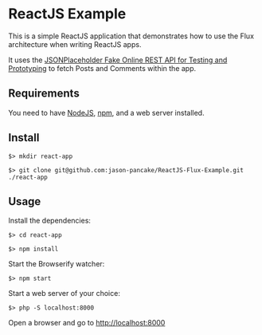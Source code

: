 # ReactJS Example

This is a simple ReactJS application that demonstrates how to use the Flux architecture when writing ReactJS apps.
 
It uses the [JSONPlaceholder Fake Online REST API for Testing and Prototyping](http://jsonplaceholder.typicode.com/) to
 fetch Posts and Comments within the app.
 
## Requirements
 
You need to have [NodeJS](http://nodejs.org), [npm](http://www.npmjs.com), and a web server installed.

## Install

```
$> mkdir react-app
```

```
$> git clone git@github.com:jason-pancake/ReactJS-Flux-Example.git ./react-app
```

## Usage

Install the dependencies:

```
$> cd react-app
```

```
$> npm install
```

Start the Browserify watcher:

```
$> npm start
```

Start a web server of your choice:

```
$> php -S localhost:8000
```

Open a browser and go to [http://localhost:8000](http://localhost:8000)